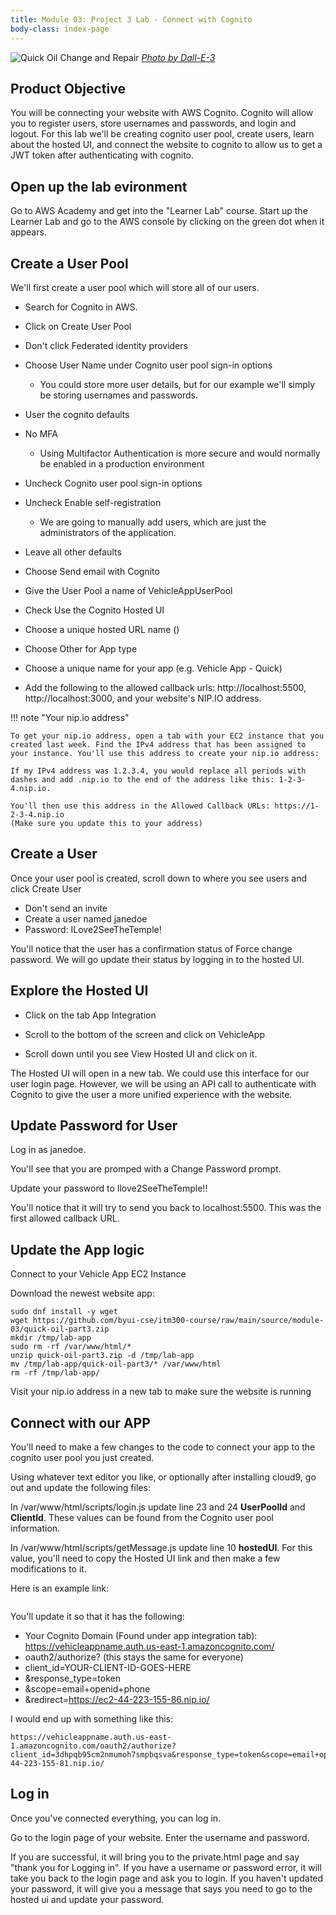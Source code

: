 ```yaml
---
title: Module 03: Project 3 Lab - Connect with Cognito
body-class: index-page
---
```


![Quick Oil Change and Repair]({{URLROOT}}/shared/img/quick-logo-login.jpg)
*[Photo by Dall-E-3](https://openai.com/dall-e-3)*

## Product Objective

You will be connecting your website with AWS Cognito. Cognito will allow you to register users, store usernames and passwords, and login and logout. For this lab we'll be creating cognito user pool, create users, learn about the hosted UI, and connect the website to cognito to allow us to get a JWT token after authenticating with cognito.


## Open up the lab evironment

Go to AWS Academy and get into the "Learner Lab" course. Start up the Learner Lab and go to the AWS console by clicking on the green dot when it appears.


## Create a User Pool

We'll first create a user pool which will store all of our users.

* Search for Cognito in AWS.
* Click on Create User Pool
* Don't click Federated identity providers
* Choose User Name under Cognito user pool sign-in options
    * You could store more user details, but for our example we'll simply be storing usernames and passwords.

* User the cognito defaults
* No MFA
    * Using Multifactor Authentication is more secure and would normally be enabled in a production environment
* Uncheck Cognito user pool sign-in options

* Uncheck Enable self-registration
    * We are going to manually add users, which are just the administrators of the application.
* Leave all other defaults

* Choose Send email with Cognito

* Give the User Pool a name of VehicleAppUserPool
* Check Use the Cognito Hosted UI
* Choose a unique hosted URL name ()
* Choose Other for App type
* Choose a unique name for your app (e.g. Vehicle App - Quick)
* Add the following to the allowed callback urls: http://localhost:5500, http://localhost:3000, and your website's NIP.IO address.

!!! note "Your nip.io address"

    To get your nip.io address, open a tab with your EC2 instance that you created last week. Find the IPv4 address that has been assigned to your instance. You'll use this address to create your nip.io address:

    If my IPv4 address was 1.2.3.4, you would replace all periods with dashes and add .nip.io to the end of the address like this: 1-2-3-4.nip.io.

    You'll then use this address in the Allowed Callback URLs: https://1-2-3-4.nip.io
    (Make sure you update this to your address)

## Create a User

Once your user pool is created, scroll down to where you see users and click Create User

* Don't send an invite
* Create a user named janedoe
* Password: ILove2SeeTheTemple!

You'll notice that the user has a confirmation status of Force change password. We will go update their status by logging in to the hosted UI.

## Explore the Hosted UI

* Click on the tab App Integration
* Scroll to the bottom of the screen and click on VehicleApp

* Scroll down until you see View Hosted UI and click on it.

The Hosted UI will open in a new tab. We could use this interface for our user login page. However, we will be using an API call to authenticate with Cognito to give the user a more unified experience with the website.

## Update Password for User

Log in as janedoe.

You'll see that you are promped with a Change Password prompt.

Update your password to Ilove2SeeTheTemple!!

You'll notice that it will try to send you back to localhost:5500. This was the first allowed callback URL.


## Update the App logic

Connect to your Vehicle App EC2 Instance

Download the newest website app:

```
sudo dnf install -y wget
wget https://github.com/byui-cse/itm300-course/raw/main/source/module-03/quick-oil-part3.zip
mkdir /tmp/lab-app
sudo rm -rf /var/www/html/*
unzip quick-oil-part3.zip -d /tmp/lab-app
mv /tmp/lab-app/quick-oil-part3/* /var/www/html
rm -rf /tmp/lab-app/
```

Visit your nip.io address in a new tab to make sure the website is running

## Connect with our APP

You'll need to make a few changes to the code to connect your app to the cognito user pool you just created.

Using whatever text editor you like, or optionally after installing cloud9, go out and update the following files:

In /var/www/html/scripts/login.js update line 23 and 24 **UserPoolId** and **ClientId**. These values can be found from the Cognito user pool information.

In /var/www/html/scripts/getMessage.js update line 10 **hostedUI**. For this value, you'll need to copy the Hosted UI link and then make a few modifications to it.

Here is an example link: 

```https://vehicleappname.auth.us-east-1.amazoncognito.com/oauth2/authorize?client_id=3dhpqb95cm2nmutoh3vmpbqsva&response_type=code&scope=email+openid+phone&redirect_uri=http%3A%2F%2Flocalhost%3A3000%2F
```

You'll update it so that it has the following:

* Your Cognito Domain (Found under app integration tab): https://vehicleappname.auth.us-east-1.amazoncognito.com/
* oauth2/authorize? (this stays the same for everyone)
* client_id=YOUR-CLIENT-ID-GOES-HERE
* &response_type=token
* &scope=email+openid+phone
* &redirect=https://ec2-44-223-155-86.nip.io/

I would end up with something like this:

```
https://vehicleappname.auth.us-east-1.amazoncognito.com/oauth2/authorize?client_id=3dhpqb95cm2nmumoh7smpbqsva&response_type=token&scope=email+openid+phone&redirect_uri=https://ec2-44-223-155-81.nip.io/
```

## Log in

Once you've connected everything, you can log in.

Go to the login page of your website. Enter the username and password.

If you are successful, it will bring you to the private.html page and say "thank you for Logging in". If you have a username or password error, it will take you back to the login page and ask you to login. If you haven't updated your password, it will give you a message that says you need to go to the hosted ui and update your password.

